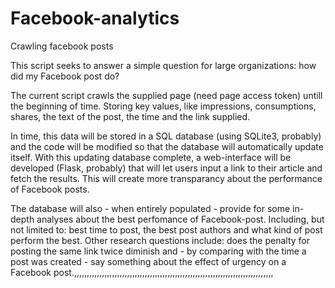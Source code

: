 # Facebook-analytics
Crawling facebook posts

This script seeks to answer a simple question for large organizations: how did my Facebook post do?

The current script crawls the supplied page (need page access token) untill the beginning of time. Storing key values, like impressions, consumptions, shares, the text of the post, the time and the link supplied. 

In time, this data will be stored in a SQL database (using SQLite3, probably) and the code will be modified so that the database will automatically update itself. With this updating database complete, a web-interface will be developed (Flask, probably) that will let users input a link to their article and fetch the results. This will create more transparancy about the performance of Facebook posts. 

The database will also - when entirely populated - provide for some in-depth analyses about the best perfomance of Facebook-post. Including, but not limited to: best time to post, the best post authors and what kind of post perform the best. Other research questions include: does the penalty for posting the same link twice diminish and - by comparing with the time a post was created - say something about the effect of urgency on a Facebook post.,,,,,,,,,,,,,,,,,,,,,,,,,,,,,,,,,,,,,,,,,,,,,,,,,,,,,,,,,,,,,,,,,,,,,,,,,,,,,,,

